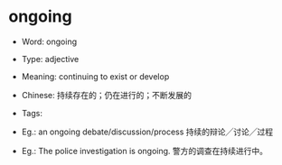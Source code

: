 # ongoing

- Word: ongoing

- Type: adjective
- Meaning: continuing to exist or develop
- Chinese: 持续存在的；仍在进行的；不断发展的
- Tags: 
- Eg.: an ongoing debate/discussion/process 持续的辩论╱讨论╱过程
- Eg.: The police investigation is ongoing. 警方的调查在持续进行中。

